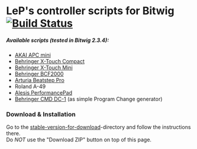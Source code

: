 # LeP's controller scripts for Bitwig [![Build Status](https://travis-ci.com/justlep/bitwig.svg?branch=master)](https://app.travis-ci.com/github/justlep/bitwig)
##### Available scripts (tested in Bitwig 2.3.4):
* [AKAI APC mini](./doc/APCmini/)
* [Behringer X-Touch Compact](./doc/Behringer%20X-Touch%20Compact/)
* [Behringer X-Touch Mini](./doc/Behringer%20X-Touch%20Mini/) 
* [Behringer BCF2000](./doc/Behringer%20BCF2000/)
* [Arturia Beatstep Pro](./doc/ArturiaBeatstepPro/)
* Roland A-49
* [Alesis PerformancePad](./doc/Alesis%20PerformancePad/)
* [Behringer CMD DC-1](./doc/Behringer%20CMD%20DC-1) (as simple Program Change generator)

### Download & Installation
Go to the [stable-version-for-download](./stable-version-for-download/)-directory and follow the instructions there.  
Do *NOT* use the "Download ZIP" button on top of this page.
